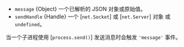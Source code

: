 <!-- YAML
added: v0.5.9
-->

* `message` {Object} 一个已解析的 JSON 对象或原始值。
* `sendHandle` {Handle} 一个 [`net.Socket`] 或 [`net.Server`] 对象 或 `undefined`。

当一个子进程使用 [`process.send()`] 发送消息时会触发 `'message'` 事件。

